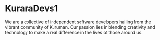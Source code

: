 # KuraraDevs1
We are a collective of independent software developers hailing from the vibrant community of Kuruman. Our passion lies in blending creativity and technology to make a real difference in the lives of those around us.
